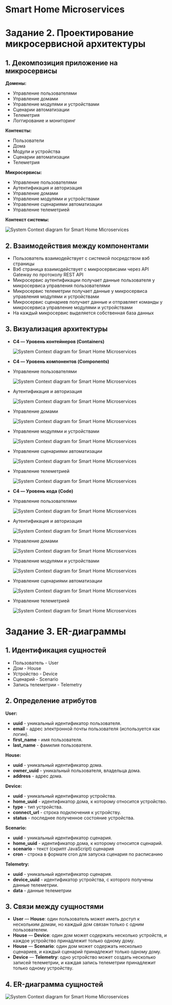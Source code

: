 ﻿# Smart Home Microservices

# **Задание 2. Проектирование микросервисной архитектуры**

## **1. Декомпозиция приложение на микросервисы**
**Домены:**

* Управление пользователями
* Управление домами
* Управление модулями и устройствами
* Сценарии автоматизации
* Телеметрия
* Логгирование и мониторинг

**Контексты:**

* Пользователи
* Дома
* Модули и устройства
* Сценарии автоматизации
* Телеметрия

**Микросервисы:**

* Управление пользователями
* Аутентификация и авторизация
* Управление домами
* Управление модулями и устройствами
* Управление сценариями автоматизации
* Управление телеметрией

**Контекст системы:**

![System Context diagram for Smart Home Microservices](context.png)

## **2. Взаимодействия между компонентами**
* Пользователь взаимодействует с системой посредством вэб страницы
* Вэб страница взаимодействует с микросервисами через API Gateway по протоколу REST API
* Микросервис аутентификации получает данные пользователя у микросервиса управления пользователями
* Микросервис телеметрии получает данные у микросервиса управления модулями и устройствами
* Микросервис сценариев получает данные и отправляет команды у микросервиса управление модулями и устройствами
* На каждый микросервис выделяется собственная база данных

## **3. Визуализация архитектуры**
* **C4 — Уровень контейнеров (Containers)**

  ![System Context diagram for Smart Home Microservices](containers.png)
* **C4 — Уровень компонентов (Components)**

* Управление пользователями

  ![System Context diagram for Smart Home Microservices](users/component.png)
* Аутентификация и авторизация

  ![System Context diagram for Smart Home Microservices](auth/component.png)
* Управление домами

  ![System Context diagram for Smart Home Microservices](houses/component.png)
* Управление модулями и устройствами

  ![System Context diagram for Smart Home Microservices](devices/component.png)
* Управление сценариями автоматизации

  ![System Context diagram for Smart Home Microservices](scenaries/component.png)
* Управление телеметрией

  ![System Context diagram for Smart Home Microservices](telemetry/component.png)
* **C4 — Уровень кода (Code)**

* Управление пользователями

  ![System Context diagram for Smart Home Microservices](users/code.png)
* Аутентификация и авторизация

  ![System Context diagram for Smart Home Microservices](auth/code.png)
* Управление домами

  ![System Context diagram for Smart Home Microservices](houses/code.png)
* Управление модулями и устройствами

  ![System Context diagram for Smart Home Microservices](devices/code.png)
* Управление сценариями автоматизации

  ![System Context diagram for Smart Home Microservices](scenaries/code.png)
* Управление телеметрией

  ![System Context diagram for Smart Home Microservices](telemetry/code.png)

# **Задание 3. ER-диаграммы**

## **1. Идентификация сущностей**
* Пользователь - User
* Дом - House
* Устройство - Device
* Сценарий - Scenario
* Запись телеметрии - Telemetry

## **2. Определение атрибутов** 
**User:**
* **uuid** - уникальный идентификатор пользователя.
* **email** - адрес электронной почты пользователя (используется как логин).
* **first_name** - имя пользователя.
* **last_name** - фамилия пользователя.

**House:**
* **uuid** - уникальный идентификатор дома.
* **owner_uuid** - уникальный пользователя, владельца дома.
* **address** - адрес дома.

**Device:**
* **uuid** - уникальный идентификатор устройства.
* **home_uuid** - идентификатор дома, к которому относится устройство.
* **type** - тип устройства.
* **connect_url** - строка подключения к устройству.
* **status** - последнее полученное состояние устройства.

**Scenario:**
* **uuid** - уникальный идентификатор сценария.
* **home_uuid** - идентификатор дома, к которому относится сценарий.
* **scenario** - текст (скрипт JavaScript) сценария
* **cron** - строка в формате cron для запуска сценария по расписанию

**Telemetry:**
* **uuid** - уникальный идентификатор сценария.
* **device_uuid** - идентификатор устройства, с которого получены данные телеметрии.
* **data** - данные телеметрии

## **3. Связи между сущностями**
* **User** — **House**: один пользователь может иметь доступ к нескольким домам, но каждый дом связан только с одним пользователем.
* **House** — **Device**: один дом может содержать несколько устройств, и каждое устройство принадлежит только одному дому.
* **House** — **Scenario**: один дом может содержать несколько сценариев, и каждый сценарий принадлежит только одному дому.
* **Device** — **Telemetry**: одно устройство может создать несколько записей телеметрии, и каждая запись телеметрии принадлежит только одному устройству.

## **4. ER-диаграмма сущностей**

![System Context diagram for Smart Home Microservices](er-diagram.png)
